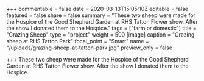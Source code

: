 +++
commentable = false
date = 2020-03-13T15:05:10Z
editable = false
featured = false
share = false
summary = "These two sheep were made for the Hospice of the Good Shepherd Garden at RHS Tatton Flower show. After the show I donated them to the Hospice."
tags = ["farm or domestic"]
title = "Grazing Sheep"
type = "project"
weight = 500
[image]
caption = "Grazing sheep at RHS Tatton Park"
focal_point = "Smart"
name = "/uploads/grazing-sheep-at-tatton-park.jpg"
preview_only = false

+++
These two sheep were made for the Hospice of the Good Shepherd Garden at RHS Tatton Flower show. After the show I donated them to the Hospice.
